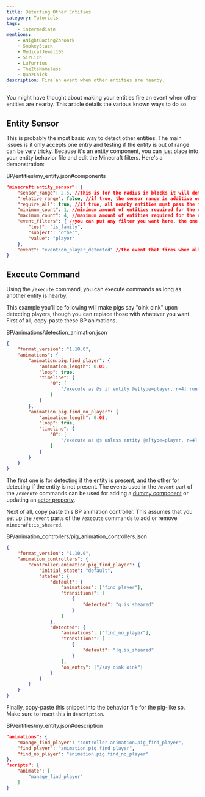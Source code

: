 ```yaml
---
title: Detecting Other Entities
category: Tutorials
tags:
    - intermediate
mentions:
    - ANightDazingZoroark
    - SmokeyStack
    - MedicalJewel105
    - SirLich
    - Lufurrius
    - TheItsNameless
    - QuazChick
description: Fire an event when other entities are nearby.
---
```


You might have thought about making your entities fire an event when other entities are nearby. This article details the various known ways to do so.

## Entity Sensor

This is probably the most basic way to detect other entities. The main issues is it only accepts one entry and testing if the entity is out of range can be very tricky. Because it's an entity component, you can just place into your entity behavior file and edit the Minecraft filters. Here's a demonstration:

<CodeHeader>BP/entities/my_entity.json#components</CodeHeader>

```json
"minecraft:entity_sensor": {
    "sensor_range": 2.5, //this is for the radius in blocks it will detect other entities in
    "relative_range": false, //if true, the sensor range is additive on top of the entity's hitbox size
    "require_all": true, //if true, all nearby entities must pass the filter conditions for the event to send
    "minimum_count": 1, //minimum amount of entities required for the event to fire. by default, it's 1
    "maximum_count": 4, //maximum amount of entities required for the event to fire. by default it's -1, which means infinity
    "event_filters": { //you can put any filter you want here, the one that's being used in this example just detects players
        "test": "is_family",
        "subject": "other",
        "value": "player"
    },
    "event": "event:on_player_detected" //the event that fires when all the conditions in event_filters are met
}
```

## Execute Command

Using the `/execute` command, you can execute commands as long as another entity is nearby.

This example you'll be following will make pigs say "oink oink" upon detecting players, though you can replace those with whatever you want. First of all, copy-paste these BP animations.

<CodeHeader>BP/animations/detection_animation.json</CodeHeader>

```json
{
    "format_version": "1.10.0",
    "animations": {
        "animation.pig.find_player": {
            "animation_length": 0.05,
            "loop": true,
            "timeline": {
                "0": [
                    "/execute as @s if entity @e[type=player, r=4] run event entity @s wiki:player_detected"
                ]
            }
        },
        "animation.pig.find_no_player": {
            "animation_length": 0.05,
            "loop": true,
            "timeline": {
                "0": [
                    "/execute as @s unless entity @e[type=player, r=4] run event entity @s wiki:no_player_detected"
                ]
            }
        }
    }
}
```

The first one is for detecting if the entity is present, and the other for detecting if the entity is not present. The events used in the `/event` part of the `/execute` commands can be used for adding a [dummy component](/entities/dummy-components) or updating an [actor property](https://learn.microsoft.com/en-us/minecraft/creator/documents/introductiontoentityproperties).

Next of all, copy paste this BP animation controller. This assumes that you set up the `/event` parts of the `/execute` commands to add or remove `minecraft:is_sheared`.

<CodeHeader>BP/animation_controllers/pig_animation_controllers.json</CodeHeader>

```json
{
    "format_version": "1.10.0",
    "animation_controllers": {
        "controller.animation.pig_find_player": {
            "initial_state": "default",
            "states": {
                "default": {
                    "animations": ["find_player"],
                    "transitions": [
                        {
                            "detected": "q.is_sheared"
                        }
                    ]
                },
                "detected": {
                    "animations": ["find_no_player"],
                    "transitions": [
                        {
                            "default": "!q.is_sheared"
                        }
                    ],
                    "on_entry": ["/say oink oink"]
                }
            }
        }
    }
}
```

Finally, copy-paste this snippet into the behavior file for the pig-like so. Make sure to insert this in `description`.

<CodeHeader>BP/entities/my_entity.json#description</CodeHeader>

```json
"animations": {
    "manage_find_player": "controller.animation.pig_find_player",
    "find_player": "animation.pig.find_player",
    "find_no_player": "animation.pig.find_no_player"
},
"scripts": {
    "animate": [
        "manage_find_player"
    ]
}
```
